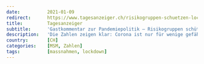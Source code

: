 ```yaml
---
date:          2021-01-09
redirect:      https://www.tagesanzeiger.ch/risikogruppen-schuetzen-lockdown-vermeiden-393222690917
title:         Tagesanzeiger
subtitle:      'Gastkommentar zur Pandemiepolitik – Risikogruppen schützen, Lockdown vermeiden'
description:   'Die Zahlen zeigen klar: Corona ist nur für wenige gefährlich. Daran müssen sich die Massnahmen orientieren.'
country:       [CH]
categories:    [MSM, Zahlen]
tags:          [massnahmen, lockdown]
---
```

